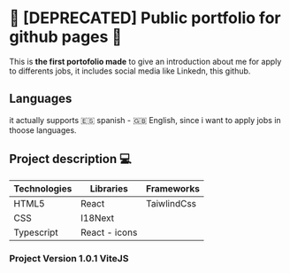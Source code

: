 # :moyai: [DEPRECATED] Public portfolio for github pages :moyai:
This is **the first portofolio made** to give an introduction about me for apply to differents jobs, it includes social media like Linkedn, this github.

## Languages
it actually supports :es: spanish - :gb: English, since i want to apply jobs in thoose languages.

## Project description :computer: 

| Technologies |  Libraries | Frameworks |
| ----------- |  ----------- |  ----------- |
| HTML5 |  React | TaiwlindCss |
| CSS | I18Next  |  |
| Typescript | React - icons   |  |

### Project Version 1.0.1 ViteJS
